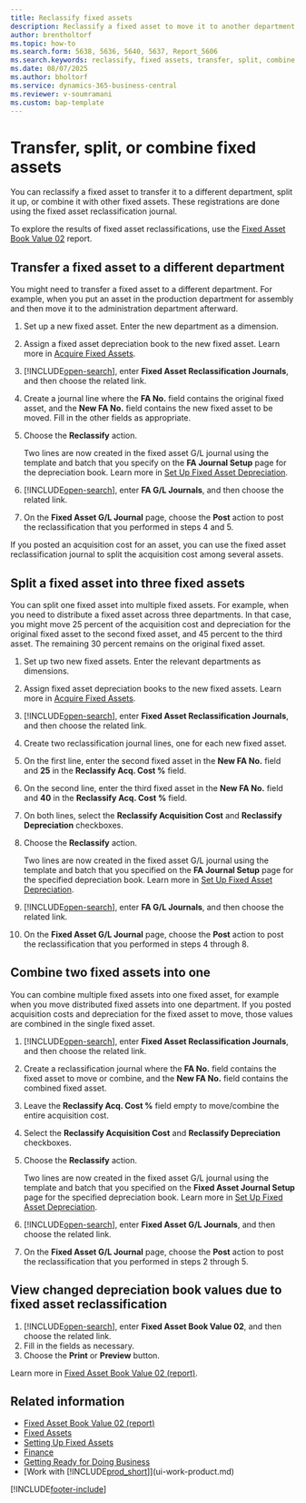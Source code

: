 ```yaml
---
title: Reclassify fixed assets
description: Reclassify a fixed asset to move it to another department, split acquisition cost and depreciation among multiple assets, or combine assets into one.
author: brentholtorf
ms.topic: how-to
ms.search.form: 5638, 5636, 5640, 5637, Report_5606
ms.search.keywords: reclassify, fixed assets, transfer, split, combine
ms.date: 08/07/2025
ms.author: bholtorf
ms.service: dynamics-365-business-central
ms.reviewer: v-soumramani
ms.custom: bap-template
---
```


# Transfer, split, or combine fixed assets

You can reclassify a fixed asset to transfer it to a different department, split it up, or combine it with other fixed assets. These registrations are done using the fixed asset reclassification journal.

To explore the results of fixed asset reclassifications, use the [Fixed Asset Book Value 02](reports/report-5606.md) report.

## Transfer a fixed asset to a different department

You might need to transfer a fixed asset to a different department. For example, when you put an asset in the production department for assembly and then move it to the administration department afterward.  

1. Set up a new fixed asset. Enter the new department as a dimension.  
2. Assign a fixed asset depreciation book to the new fixed asset. Learn more in [Acquire Fixed Assets](fa-how-acquire.md).
3. [!INCLUDE[open-search](includes/open-search.md)], enter **Fixed Asset Reclassification Journals**, and then choose the related link.
4. Create a journal line where the **FA No.** field contains the original fixed asset, and the **New FA No.** field contains the new fixed asset to be moved. Fill in the other fields as appropriate.  
5. Choose the **Reclassify** action.

    Two lines are now created in the fixed asset G/L journal using the template and batch that you specify on the **FA Journal Setup** page for the depreciation book. Learn more in [Set Up Fixed Asset Depreciation](fa-how-setup-depreciation.md).
6. [!INCLUDE[open-search](includes/open-search.md)], enter **FA G/L Journals**, and then choose the related link.
7. On the **Fixed Asset G/L Journal** page, choose the **Post** action to post the reclassification that you performed in steps 4 and 5.

If you posted an acquisition cost for an asset, you can use the fixed asset reclassification journal to split the acquisition cost among several assets.  

## Split a fixed asset into three fixed assets

You can split one fixed asset into multiple fixed assets. For example, when you need to distribute a fixed asset across three departments. In that case, you might move 25 percent of the acquisition cost and depreciation for the original fixed asset to the second fixed asset, and 45 percent to the third asset. The remaining 30 percent remains on the original fixed asset.

1. Set up two new fixed assets. Enter the relevant departments as dimensions.  
2. Assign fixed asset depreciation books to the new fixed assets. Learn more in [Acquire Fixed Assets](fa-how-acquire.md).
3. [!INCLUDE[open-search](includes/open-search.md)], enter **Fixed Asset Reclassification Journals**, and then choose the related link.
4. Create two reclassification journal lines, one for each new fixed asset.
5. On the first line, enter the second fixed asset in the **New FA No.** field and **25** in the **Reclassify Acq. Cost %** field.
6. On the second line, enter the third fixed asset in the **New FA No.** field and **40** in the **Reclassify Acq. Cost %** field.
7. On both lines, select the **Reclassify Acquisition Cost** and **Reclassify Depreciation** checkboxes.  
8. Choose the **Reclassify** action.  

    Two lines are now created in the fixed asset G/L journal using the template and batch that you specified on the **FA Journal Setup** page for the specified depreciation book. Learn more in [Set Up Fixed Asset Depreciation](fa-how-setup-depreciation.md).
9. [!INCLUDE[open-search](includes/open-search.md)], enter **FA G/L Journals**, and then choose the related link.
10. On the **Fixed Asset G/L Journal** page, choose the **Post** action to post the reclassification that you performed in steps 4 through 8.

## Combine two fixed assets into one

You can combine multiple fixed assets into one fixed asset, for example when you move distributed fixed assets into one department. If you posted acquisition costs and depreciation for the fixed asset to move, those values are combined in the single fixed asset.

1. [!INCLUDE[open-search](includes/open-search.md)], enter **Fixed Asset Reclassification Journals**, and then choose the related link.
2. Create a reclassification journal where the **FA No.** field contains the fixed asset to move or combine, and the **New FA No.** field contains the combined fixed asset.
3. Leave the **Reclassify Acq. Cost %** field empty to move/combine the entire acquisition cost.  
4. Select the **Reclassify Acquisition Cost** and **Reclassify Depreciation** checkboxes.
5. Choose the **Reclassify** action.

    Two lines are now created in the fixed asset G/L journal using the template and batch that you specified on the **Fixed Asset Journal Setup** page for the specified depreciation book. Learn more in [Set Up Fixed Asset Depreciation](fa-how-setup-depreciation.md).  
6. [!INCLUDE[open-search](includes/open-search.md)], enter **Fixed Asset G/L Journals**, and then choose the related link.
7. On the **Fixed Asset G/L Journal** page, choose the **Post** action to post the reclassification that you performed in steps 2 through 5.

## View changed depreciation book values due to fixed asset reclassification

1. [!INCLUDE[open-search](includes/open-search.md)], enter **Fixed Asset Book Value 02**, and then choose the related link.
2. Fill in the fields as necessary.
3. Choose the **Print** or **Preview** button.  

Learn more in [Fixed Asset Book Value 02 (report)](reports/report-5606.md).

## Related information

- [Fixed Asset Book Value 02 (report)](reports/report-5606.md)  
- [Fixed Assets](fa-manage.md)  
- [Setting Up Fixed Assets](fa-setup.md)  
- [Finance](finance.md)  
- [Getting Ready for Doing Business](ui-get-ready-business.md)  
- [Work with [!INCLUDE[prod_short](includes/prod_short.md)]](ui-work-product.md)

[!INCLUDE[footer-include](includes/footer-banner.md)]
